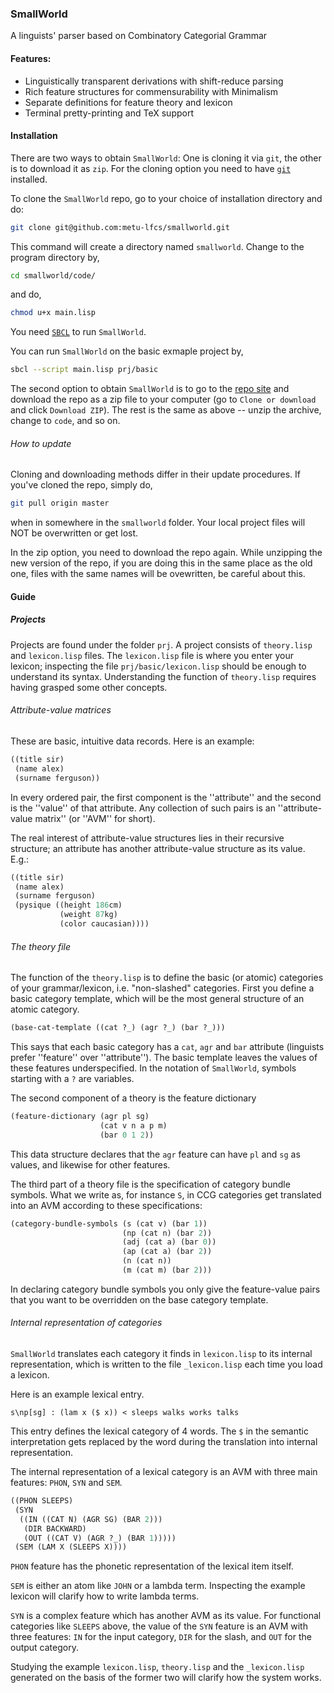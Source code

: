 ### SmallWorld

A linguists' parser based on Combinatory Categorial Grammar

#### Features:

* Linguistically transparent derivations with shift-reduce parsing
* Rich feature structures for commensurability with Minimalism
* Separate definitions for feature theory and lexicon
* Terminal pretty-printing and TeX support


#### Installation


There are two ways to obtain `SmallWorld`: One is cloning it via `git`, the other is to download it as `zip`.
For the cloning option you need to have [`git`](https://github.com/git-guides/install-git) installed.

To clone the `SmallWorld` repo, go to your choice of installation  directory and do:

```bash
git clone git@github.com:metu-lfcs/smallworld.git
```

This command will create a directory named `smallworld`. Change to the program directory by,

```bash
cd smallworld/code/
```

and do,

```bash
chmod u+x main.lisp
```


You need [`SBCL`](https://www.sbcl.org/getting.html) to run `SmallWorld`.


You can run `SmallWorld` on the basic exmaple project by,

```bash
sbcl --script main.lisp prj/basic
```

The second option to obtain `SmallWorld` is to go to the [repo site](https://github.com/metu-lfcs/smallworld) and download the repo as a zip file to your computer (go to `Clone or download` and click `Download ZIP`). The rest is the same as above -- unzip the archive, change to `code`, and so on.

###### How to update

Cloning and downloading methods differ in their update procedures. If you've cloned the repo, simply do,

```bash
git pull origin master
```
when in somewhere in the `smallworld` folder. Your local project files will NOT be overwritten or get lost.

In the zip option, you need to download the repo again. While unzipping the new version of the repo, if you are doing this in the same place as the old one, files with the same names will be ovewritten, be careful about this.

#### Guide


##### Projects 

Projects are found under the folder `prj`. A project consists of `theory.lisp` and `lexicon.lisp` files. The `lexicon.lisp` file is where you enter your lexicon; inspecting the file `prj/basic/lexicon.lisp` should be enough to understand its syntax. Understanding the function of `theory.lisp` requires having grasped some other concepts.

###### Attribute-value matrices 

These are basic, intuitive data records. Here is an example:

```lisp
((title sir)
 (name alex)
 (surname ferguson))
```

In every ordered pair, the first component is the ''attribute'' and the second is the ''value'' of that attribute. Any collection of such pairs is an ''attribute-value matrix'' (or ''AVM'' for short).

The real interest of attribute-value structures lies in their recursive structure; an attribute has another attribute-value structure as its value. E.g.:

```lisp
((title sir)
 (name alex)
 (surname ferguson)
 (pysique ((height 186cm)
           (weight 87kg)
           (color caucasian))))
```


###### The theory file

The function of the `theory.lisp` is to define the basic (or atomic) categories of your grammar/lexicon, i.e. "non-slashed" categories.
First you define a basic category template, which will be the most general structure of an atomic category.

```lisp
(base-cat-template ((cat ?_) (agr ?_) (bar ?_)))
```

This says that each basic category has a `cat`, `agr` and `bar` attribute (linguists prefer ''feature'' over ''attribute''). The basic template leaves the values of these features underspecified. In the notation of `SmallWorld`, symbols starting with a `?` are variables.

The second component of a theory is the feature dictionary

```lisp
(feature-dictionary (agr pl sg)
                    (cat v n a p m)
                    (bar 0 1 2))
```

This data structure declares that the `agr` feature can have `pl` and `sg` as values, and likewise for other features.

The third part of a theory file is the specification of category bundle symbols. What we write as, for instance `S`, in CCG categories get translated into an AVM according to these specifications:

```lisp
(category-bundle-symbols (s (cat v) (bar 1))
                         (np (cat n) (bar 2))
                         (adj (cat a) (bar 0))
                         (ap (cat a) (bar 2))
                         (n (cat n))
						 (m (cat m) (bar 2)))
```

In declaring category bundle symbols you only give the feature-value pairs that you want to be overridden on the base category template.

###### Internal representation of categories

`SmallWorld` translates each category it finds in `lexicon.lisp` to its internal representation, which is written to the file `_lexicon.lisp` each time you load a lexicon.


Here is an example lexical entry.

```
s\np[sg] : (lam x ($ x)) < sleeps walks works talks
```
This entry defines the lexical category of 4 words. The `$` in the semantic interpretation gets replaced by the word during the translation into internal representation.

The internal representation of a lexical category is an AVM with three main features: `PHON`, `SYN` and `SEM`. 

```lisp
((PHON SLEEPS)
 (SYN
  ((IN ((CAT N) (AGR SG) (BAR 2)))
   (DIR BACKWARD)
   (OUT ((CAT V) (AGR ?_) (BAR 1)))))
 (SEM (LAM X (SLEEPS X))))
```

`PHON` feature has the phonetic representation of the lexical item itself.

`SEM` is either an atom like `JOHN` or a lambda term. Inspecting the example lexicon will clarify how to write lambda terms.

`SYN` is a complex feature which has another AVM as its value. For functional categories like `SLEEPS` above, the value of the `SYN` feature is an AVM with three features: `IN` for the input category, `DIR` for the slash, and `OUT` for the output category.

Studying the example `lexicon.lisp`, `theory.lisp` and the `_lexicon.lisp` generated on the basis of the former two will clarify how the system works.

